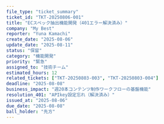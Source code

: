 ```yaml
---
file_type: "ticket_summary"
ticket_id: "TKT-20250806-001"
title: "ECスペック抽出機能開発（401エラー解決済み）"
company: "My Best"
reporter: "Yuna Kamachi"
create_date: "2025-08-06"
update_date: "2025-08-11"
status: "保留"
category: "機能開発"
priority: "緊急"
assigned_to: "技術チーム"
estimated_hours: 12
related_tickets: ["TKT-20250803-003", "TKT-20250803-004"]
deadline: "2025-08-08"
business_impact: "週20本コンテンツ制作ワークフローの基盤機能"
resolution_401: "APIkey設定忘れ（解決済み）"
issued_at: "2025-08-06"
due_date: "2025-08-08"
ball_holder: "先方"
---
```


